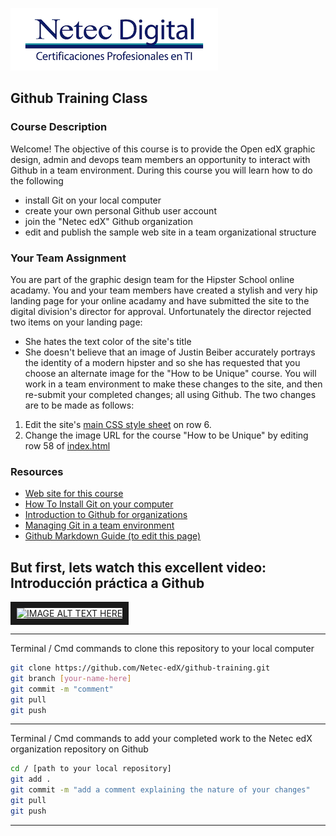 
![Netec Logo](https://raw.githubusercontent.com/Netec-edX/github-training/master/images/netec-logo.png "Netec Logo")
## Github Training Class

### Course Description
Welcome! The objective of this course is to provide the Open edX graphic design, admin and devops team members an opportunity to interact with Github in a team environment. During this course you will learn how to do the following
* install Git on your local computer
* create your own personal Github user account
* join the "Netec edX" Github organization
* edit and publish the sample web site in a team organizational structure

### Your Team Assignment
You are part of the graphic design team for the Hipster School online acadamy. You and your team members have created a stylish and very hip landing page for your online acadamy and have submitted the site to the digital division's director for approval. Unfortunately the director rejected two items on your landing page:
* She hates the text color of the site's title
* She doesn't believe that an image of Justin Beiber accurately portrays the identity of a modern hipster and so she has requested that you choose an alternate image for the "How to be Unique" course. You will work in a team environment to make these changes to the site, and then re-submit your completed changes; all using Github. The two changes are to be made as follows:
1. Edit the site's [main CSS style sheet](https://github.com/Netec-edX/github-training/blob/master/css/styles.css) on row 6.
2. Change the image URL for the course "How to be Unique" by editing row 58 of [index.html](https://github.com/Netec-edX/github-training/blob/master/index.html)

### Resources
* [Web site for this course](https://netec-edx.github.io/github-training/ "Awesome Site!")
* [How To Install Git on your computer](https://www.atlassian.com/git/tutorials/install-git)
* [Introduction to Github for organizations](https://github.com/blog/674-introducing-organizations)
* [Managing Git in a team environment](https://www.sitepoint.com/getting-started-git-team-environment/)
* [Github Markdown Guide (to edit this page)](https://github.com/adam-p/markdown-here/wiki/Markdown-Cheatsheet/)


But first, lets watch this excellent video: Introducción práctica a Github
---
<a href="http://www.youtube.com/watch?feature=player_embedded&v=Hd0B_AWv_Y4
" target="_blank"><img src="http://img.youtube.com/vi/Hd0B_AWv_Y4/0.jpg" 
alt="IMAGE ALT TEXT HERE" width="240" height="180" border="10" /></a>

---
Terminal / Cmd commands to clone this repository to your local computer
```Bash
git clone https://github.com/Netec-edX/github-training.git
git branch [your-name-here]
git commit -m "comment"
git pull
git push
```
---
Terminal / Cmd commands to add your completed work to the Netec edX organization repository on Github
```Bash
cd / [path to your local repository]
git add .
git commit -m "add a comment explaining the nature of your changes"
git pull
git push
```
---

